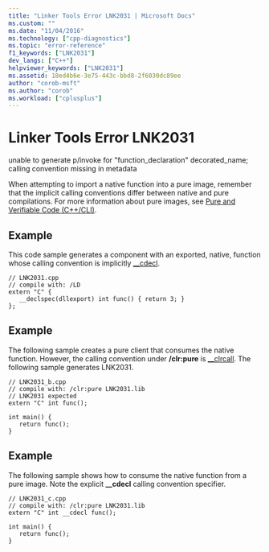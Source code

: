```yaml
---
title: "Linker Tools Error LNK2031 | Microsoft Docs"
ms.custom: ""
ms.date: "11/04/2016"
ms.technology: ["cpp-diagnostics"]
ms.topic: "error-reference"
f1_keywords: ["LNK2031"]
dev_langs: ["C++"]
helpviewer_keywords: ["LNK2031"]
ms.assetid: 18ed4b6e-3e75-443c-bbd8-2f6030dc89ee
author: "corob-msft"
ms.author: "corob"
ms.workload: ["cplusplus"]
---
```

# Linker Tools Error LNK2031
unable to generate p/invoke for "function_declaration" decorated_name; calling convention missing in metadata  
  
 When attempting to import a native function into a pure image, remember that the implicit calling conventions differ between native and pure compilations. For more information about pure images, see [Pure and Verifiable Code (C++/CLI)](../../dotnet/pure-and-verifiable-code-cpp-cli.md).  
  
## Example  
 This code sample generates a component with an exported, native, function whose calling convention is implicitly [__cdecl](../../cpp/cdecl.md).  
  
```  
// LNK2031.cpp  
// compile with: /LD  
extern "C" {  
   __declspec(dllexport) int func() { return 3; }  
};  
```  
  
## Example  
 The following sample creates a pure client that consumes the native function. However, the calling convention under **/clr:pure** is [__clrcall](../../cpp/clrcall.md). The following sample generates LNK2031.  
  
```  
// LNK2031_b.cpp  
// compile with: /clr:pure LNK2031.lib  
// LNK2031 expected  
extern "C" int func();  
  
int main() {  
   return func();  
}  
```  
  
## Example  
 The following sample shows how to consume the native function from a pure image. Note the explicit **__cdecl** calling convention specifier.  
  
```  
// LNK2031_c.cpp  
// compile with: /clr:pure LNK2031.lib  
extern "C" int __cdecl func();  
  
int main() {  
   return func();  
}  
```